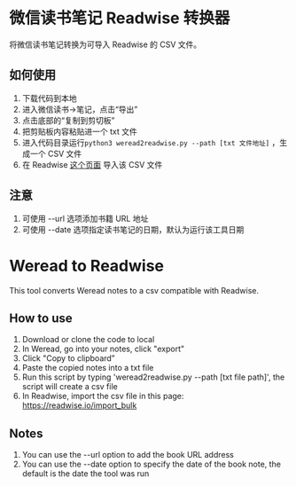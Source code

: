 # 微信读书笔记 Readwise 转换器
将微信读书笔记转换为可导入 Readwise 的 CSV 文件。

## 如何使用
1. 下载代码到本地
2. 进入微信读书->笔记，点击“导出”
3. 点击底部的“复制到剪切板”
4. 把剪贴板内容粘贴进一个 txt 文件
5. 进入代码目录运行`python3 weread2readwise.py --path [txt 文件地址]` ，生成一个 CSV 文件
6. 在 Readwise [这个页面](https://readwise.io/import_bulk) 导入该 CSV 文件

## 注意
1. 可使用 --url 选项添加书籍 URL 地址
2. 可使用 --date 选项指定读书笔记的日期，默认为运行该工具日期

# Weread to Readwise
This tool converts Weread notes to a csv compatible with Readwise.

## How to use
1. Download or clone the code to local
2. In Weread, go into your notes, click "export"
3. Click "Copy to clipboard”
4. Paste the copied notes into a txt file
5. Run this script by typing 'weread2readwise.py --path [txt file path]', the script will create a csv file
6. In Readwise, import the csv file in this page: https://readwise.io/import_bulk

## Notes
1. You can use the --url option to add the book URL address
2. You can use the --date option to specify the date of the book note, the default is the date the tool was run

